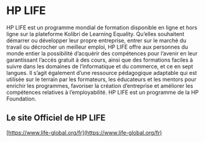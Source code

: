 # HP LIFE
HP LIFE est un programme mondial de formation disponible en ligne et hors ligne sur la plateforme Kolibri de Learning Equality. Qu’elles souhaitent démarrer ou développer leur propre entreprise, entrer sur le marché du travail ou décrocher un meilleur emploi, HP LIFE offre aux personnes du monde entier la possibilité d’acquérir des compétences pour l’avenir en leur garantissant l’accès gratuit à des cours, ainsi que des formations faciles à suivre dans les domaines de l’informatique et du commerce, et ce en sept langues. Il s’agit également d’une ressource pédagogique adaptable qui est utilisée sur le terrain par les formateurs, les éducateurs et les mentors pour enrichir les programmes, favoriser la création d’entreprise et améliorer les compétences relatives à l’employabilité. HP LIFE est un programme de la HP Foundation.

## Le site Officiel de HP LIFE

[https://www.life-global.org/fr](https://www.life-global.org/fr)
